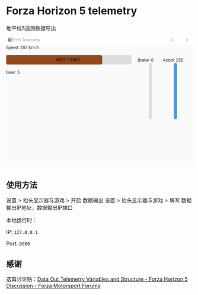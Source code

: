 # Forza Horizon 5 telemetry
地平线5遥测数据导出

![mainwindow](README.assets/mainwindow.gif)

## 使用方法
设置 > 抬头显示器与游戏 > 开启 数据输出
设置 > 抬头显示器与游戏 > 填写 数据输出IP地址，数据输出IP端口

本地运行时：

IP: `127.0.0.1`

Port: `8000`


## 感谢
这篇讨论贴：[Data Out Telemetry Variables and Structure - Forza Horizon 5 Discussion - Forza Motorsport Forums](https://forums.forzamotorsport.net/turn10_postst169911_Data-Out-Telemetry-Variables-and-Structure.aspx)

